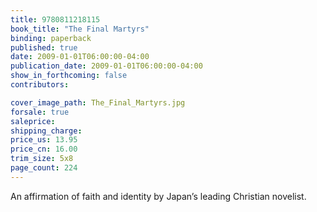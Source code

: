 ```yaml
---
title: 9780811218115
book_title: "The Final Martyrs"
binding: paperback
published: true
date: 2009-01-01T06:00:00-04:00
publication_date: 2009-01-01T06:00:00-04:00
show_in_forthcoming: false
contributors:

cover_image_path: The_Final_Martyrs.jpg
forsale: true
saleprice:
shipping_charge:
price_us: 13.95
price_cn: 16.00
trim_size: 5x8
page_count: 224
---
```

An affirmation of faith and identity by Japan’s leading Christian novelist.

